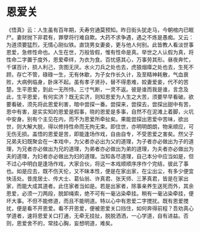 # 恩爱关

《悟真》云：人生虽有百年期，夭寿穷通莫预知。昨日街头犹走马，今朝棺内已眠尸。妻财抛下非君有，罪孽将行难自欺。大药不求争遇，遇之不炼是愚痴。又云：为道须要猛烈，无情心刚似铁。直饶男女妻妾，更与他人何别。此皆教人看淡世事恩爱，急修性命也。人生在世，万般皆假，惟有性命是真。举世之人认假为真，将性命二字置于度外，恩爱牵绊，为衣为食。百忧感其心，万事劳其形。昼夜奔忙，千谋百计，损人利己，贪图无厌。水火刀兵之处也去，虎狼烟瘴之处也去，生死不顾，存亡不管，碌碌一生，无有休歇，为子女作长久计，及至精神耗散，气血衰败，大病例临身，卧床不起。虽有孝子贤孙，替不得患难，姣妻爱妾，代不的苦楚。生平恩爱，到此一无所恃。三寸气断，一灵不返。彼是谁而我是谁，言念及此，生平恩爱，有何实济？既无实济，则知恩爱为人生之大苦，须要早早看破。欲要看破，须先将此恩爱利害，暗中尝探一番。尝探来，尝探去，尝探出甜中有苦，恩中有害，是实实知的恩爱是假事，晓的恩爱是多事，自然不在泥滩上着脚，火坑中安身。别有个主见在内，而不为恩爱所牵扯矣。果能尝探出恩爱中苦味，欲出世，则大解大脱，得以修持性命而无拘无束。即住世，亦明明朗朗，物来顺应，可无伤无损。盖悟的恩爱是苦，即能逢场作戏，自由自专，不受恩爱之害矣。然父子兄弟夫妇既聚会在一本戏中，为父者亦必出为父的道理，为子者亦必做出为子的道理，为兄者亦必做出为兄的道理，为弟者亦必做出为弟的道理，为夫者亦必做出为夫的道理，为妇者亦必做出为妇的道理。当知各尽道理，自己本分中应当如是，但不过心中明白是逢场作戏，大家合伙，将这一本戏顺顺序序作个完结，彼此了事也。如是应去，既不伤天伦，又不昧本性，便是在家出家，在尘出尘，有多少便宜快活处。昔庞居士、传大士、葛仙翁、许真君、张天师、三茅真君，皆是在家出家，而能大成其道者。此住家者当如是。若是出家者，除事亲养生送死而外，其余恩爱，必须一刀两段，脱卸绳索，绝不可有一毫沾染牵挂。稍有一毫沾染牵挂，便坏大事。不但不能修道，而且不能明道。特以心中有恩爱二字搅扰。既有恩爱搅扰，便是看不开恩爱。看不开恩爱，便被恩爱关口挡住，如何奔得前程？吾劝真心学道者，速将恩爱关口打通，无牵无挂扯，脱脱洒洒，一心学道，自有进益。否则，恩爱舍不的，常挂心胸，妄想明道，难矣。
